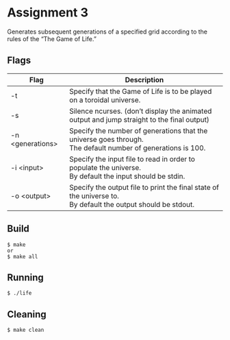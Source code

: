 # Assignment 3

 Generates subsequent generations of a specified grid according to the rules of the “The Game of Life.”

## Flags

Flag | Description 
-------|-------------------
-t | Specify that the Game of Life is to be played on a toroidal universe.
-s | Silence ncurses.  (don’t display the animated output and jump straight to the final output)
-n &lt;generations&gt; | Specify the number of generations that the universe goes through.<br /> The default number of generations is 100.
-i &lt;input&gt; |Specify the input file to read in order to populate the universe.<br /> By default the input should be stdin.
-o &lt;output&gt; |Specify the output file to print the final state of the universe to.<br /> By default the output should be stdout.



## Build
    $ make
    or
    $ make all


## Running

    $ ./life


## Cleaning
    $ make clean





